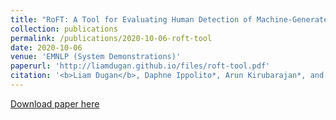 ```yaml
---
title: "RoFT: A Tool for Evaluating Human Detection of Machine-Generated Text"
collection: publications
permalink: /publications/2020-10-06-roft-tool
date: 2020-10-06
venue: 'EMNLP (System Demonstrations)'
paperurl: 'http://liamdugan.github.io/files/roft-tool.pdf'
citation: '<b>Liam Dugan</b>, Daphne Ippolito*, Arun Kirubarajan*, and Chris Callison-Burch'
---
```


[Download paper here](http://liamdugan.github.io/files/roft-tool.pdf)